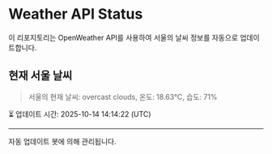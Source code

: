
# Weather API Status

이 리포지토리는 OpenWeather API를 사용하여 서울의 날씨 정보를 자동으로 업데이트합니다.

## 현재 서울 날씨
> 서울의 현재 날씨: overcast clouds, 온도: 18.63°C, 습도: 71%

⏳ 업데이트 시간: 2025-10-14 14:14:22 (UTC)

---
자동 업데이트 봇에 의해 관리됩니다.
